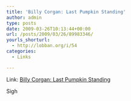 ```yaml
---
title: 'Billy Corgan: Last Pumpkin Standing'
author: admin
type: posts
date: 2009-03-26T10:13:44+00:00
url: /posts/2009/03/26/89983346/
yourls_shorturl:
  - http://lobban.org/i/54
categories:
  - Links

---
```

Link: [Billy Corgan: Last Pumpkin Standing][1]

Sigh

 [1]: http://news.yahoo.com/s/eonline/20090323/en_music_eo/105693